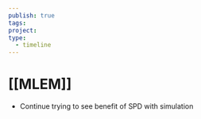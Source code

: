 ```yaml
---
publish: true
tags: 
project: 
type:
  - timeline
---
```

# [[MLEM]]
- Continue trying to see benefit of SPD with simulation
